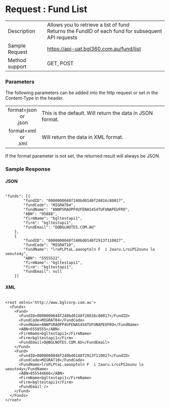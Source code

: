 # Request : Fund List

|  |  |
| -- | -- |
| Description | Allows you to retrieve a list of fund <br> Returns the FundID of each fund for subsequent API requests  |
| Sample Request| https://api-uat.bgl360.com.au/fund/list |
| Method support | GET, POST|

### Parameters


The following parameters can be added into the http request or set in the Content-Type in the header.

|  |  |
| :--: | -- |
| format=json <br> or <br> .json | This is the default. Will return the data in JSON format. |
| format=xml  <br> or <br> .xml | Will return the data in XML format. |

If the format parameter is not set, the returned result will always be JSON.

### Sample Response

#### JSON

```

"funds": [{
		"fundID": "0000000048f240bd0148f28816c80017",
		"fundCode": "MIGRAT04",
		"fundName": "ANNPSRAOPP4UFENAS4S4TUFUNAPEUFRO",
		"ABN": "95888",
		"firmName": "bgltestapi1",
		"firm": "bgltestapi1",
		"fundEmail": "D@BGLNOTES.COM.AU"
	},
	{
		"fundID": "0000000048f240bd0148f2913f110027",
		"fundCode": "MIGRAT10",
		"fundName": "lroPLPtaL.aaooptoln F  i 2aaru.LroiPS2ounu la ueouto4y",
		"ABN": "5555522",
		"firmName": "bgltestapi1",
		"firm": "bgltestapi1",
		"fundEmail": null
	}]

```


#### XML

```

<root xmlns='http://www.bglcorp.com.au'>
  <Funds>
    <Fund>
      <FundID>0000000048f240bd0148f28816c80017</FundID>
      <FundCode>MIGRAT04</FundCode>
      <FundName>ANNPSRAOPP4UFENAS4S4TUFUNAPEUFRO</FundName>
      <ABN>6558555</ABN>
      <FirmName>bgltestapi1</FirmName>
      <Firm>bgltestapi1</Firm>
      <FundEmail>D@BGLNOTES.COM.AU</FundEmail>
    </Fund>
    <Fund>
      <FundID>0000000048f240bd0148f2913f110027</FundID>
      <FundCode>MIGRAT10</FundCode>
      <FundName>lroPLPtaL.aaooptoln F  i 2aaru.LroiPS2ounu la ueouto4y</FundName>
      <ABN>855544666</ABN>
      <FirmName>bgltestapi1</FirmName>
      <Firm>bgltestapi1</Firm>
      <FundEmail />
    </Fund>
  </Funds>
</root>

```










